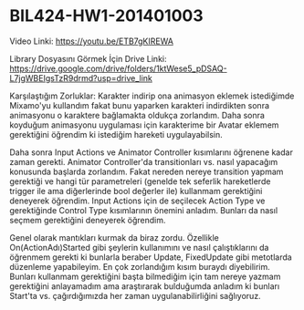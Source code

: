 # BIL424-HW1-201401003

Video Linki: https://youtu.be/ETB7gKIREWA

Library Dosyasını Görmek İçin Drive Linki: https://drive.google.com/drive/folders/1ktWese5_pDSAQ-L7jgWBEIgsTzR9drmd?usp=drive_link

Karşılaştığım Zorluklar: Karakter indirip ona animasyon eklemek istediğimde Mixamo'yu kullandım fakat bunu yaparken karakteri indirdikten sonra animasyonu o karaktere bağlamakta oldukça zorlandım. Daha sonra koyduğum animasyonu uygulaması için karakterime bir Avatar eklemem gerektiğini öğrendim ki istediğim hareketi uygulayabilsin.

Daha sonra Input Actions ve Animator Controller kısımlarını öğrenene kadar zaman gerekti. Animator Controller'da transitionları vs. nasıl yapacağım konusunda başlarda zorlandım. Fakat nereden nereye transition yapmam gerektiği ve hangi tür parametreleri (genelde tek seferlik hareketlerde trigger ile ama diğerlerinde bool değerler ile) kullanmam gerektiğini deneyerek öğrendim. Input Actions için de seçilecek Action Type ve gerektiğinde Control Type kısımlarının önemini anladım. Bunları da nasıl seçmem gerektiğini deneyerek öğrendim.

Genel olarak mantıkları kurmak da biraz zordu. Özellikle On(ActionAdı)Started gibi şeylerin kullanımını ve nasıl çalıştıklarını da öğrenmem gerekti ki bunlarla beraber Update, FixedUpdate gibi metotlarda düzenleme yapabileyim. En çok zorlandığım kısım buraydı diyebilirim. Bunları kullanmam gerektiğini başta bilmediğim için tam nereye yazmam gerektiğini anlayamadım ama araştırarak bulduğumda anladım ki bunları Start'ta vs. çağırdığımızda her zaman uygulanabilirliğini sağlıyoruz.
